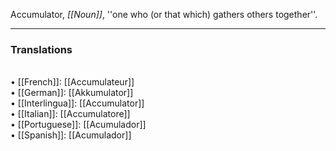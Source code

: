 Accumulator, <i>[[Noun]]</i>, ''one who (or that which) gathers others together''.
 <HR> <P> <H3>Translations</H3>
<BR>• [[French]]: [[Accumulateur]]
<BR>• [[German]]: [[Akkumulator]]
<BR>• [[Interlingua]]: [[Accumulator]]
<BR>• [[Italian]]: [[Accumulatore]]
<BR>• [[Portuguese]]: [[Acumulador]]
<BR>• [[Spanish]]: [[Acumulador]]
<BR>